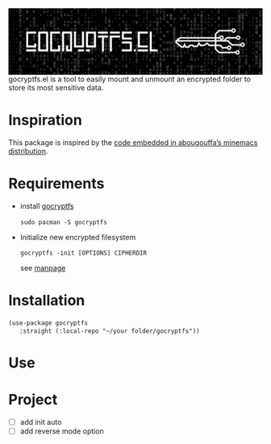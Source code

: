 <img src="assets/logo.png" align="right">

gocryptfs.el is a tool to easily mount and unmount an encrypted folder to store its most sensitive data.



# Inspiration

This package is inspired by the [code embedded in abougouffa&rsquo;s minemacs distribution](https://github.com/abougouffa/minemacs/blob/main/elisp/ecryptfs.el).



# Requirements

-   install [gocryptfs](https://github.com/rfjakob/gocryptfs)

    `sudo pacman -S gocryptfs`

-   Initialize new encrypted filesystem

        gocryptfs -init [OPTIONS] CIPHERDIR

    see [manpage](https://github.com/rfjakob/gocryptfs/blob/master/Documentation/MANPAGE.md#initialize-new-encrypted-filesystem)



# Installation

    (use-package gocryptfs
       :straight (:local-repo "~/your folder/gocryptfs"))



# Use



# Project

-   [ ] add init auto
-   [ ] add reverse mode option
